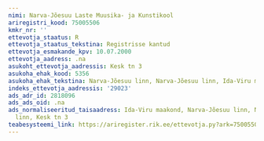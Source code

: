 ```yaml
---
nimi: Narva-Jõesuu Laste Muusika- ja Kunstikool
ariregistri_kood: 75005506
kmkr_nr: ''
ettevotja_staatus: R
ettevotja_staatus_tekstina: Registrisse kantud
ettevotja_esmakande_kpv: 10.07.2000
ettevotja_aadress: .na
asukoht_ettevotja_aadressis: Kesk tn 3
asukoha_ehak_kood: 5356
asukoha_ehak_tekstina: Narva-Jõesuu linn, Narva-Jõesuu linn, Ida-Viru maakond
indeks_ettevotja_aadressis: '29023'
ads_adr_id: 2818096
ads_ads_oid: .na
ads_normaliseeritud_taisaadress: Ida-Viru maakond, Narva-Jõesuu linn, Narva-Jõesuu
  linn, Kesk tn 3
teabesysteemi_link: https://ariregister.rik.ee/ettevotja.py?ark=75005506&ref=rekvisiidid
---
```

